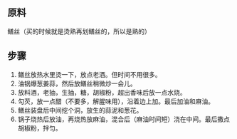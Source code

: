 ## 原料

鳝丝（买的时候就是烫熟再划鳝丝的，所以是熟的）

## 步骤

1. 鳝丝放热水里烫一下，放点老酒。但时间不用很多。
2. 油锅爆葱姜蒜，然后放鳝丝稍微炒一会儿。
3. 放料酒，老抽，生抽，糖，胡椒粉，超出香味后放一点水烧。
4. 勾芡，放一点醋（不要多，解腥味用），沿着边上加。最后加油和麻油。
5. 鳝丝装盘后中间挖个洞，放生的蒜泥和葱花。
6. 锅子烧热后放油，再烧热放麻油，混合后（麻油时间短）浇在中间。最后撒点胡椒粉，拌匀。